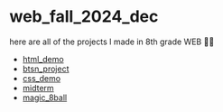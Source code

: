 # web_fall_2024_dec
here are all of the projects I made in 8th grade WEB      🧙‍♂️

<ul>
  <li><a href="html_demo" target="_blank">html_demo</a></li>
  <li><a href="btsn_project" target="_blank">btsn_project</a></li>
  <li><a href="css_demo" target="_blank">css_demo</a></li>
  <li><a href="midterm" target="_blank">midterm</a></li>
  <li><a href="magic_8ball" target="_blank">magic_8ball</a></li>
</ul>
